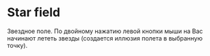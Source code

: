 # Star field
Звездное поле. По двойному нажатию левой кнопки мыши на Вас начинают лететь звезды (создается иллюзия полета в выбранную точку).
